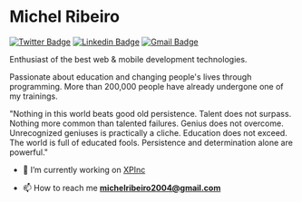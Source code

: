 # Michel Ribeiro


[![Twitter Badge](https://img.shields.io/badge/-@michelribeiro35-1f2729?style=flat-square&labelColor=1f2729&logo=twitter&logoColor=white&link=https://twitter.com/michelribeiro35)](https://twitter.com/michelribeiro35)
[![Linkedin Badge](https://img.shields.io/badge/-Michel%20Ribeiro-1f2729?style=flat-square&logo=Linkedin&logoColor=white&link=https://www.linkedin.com/in/michelribeiro)](https://www.linkedin.com/in/michelribeiro) 
[![Gmail Badge](https://img.shields.io/badge/-michelribeiro2004@gmail.com-1f2729?style=flat-square&logo=Gmail&logoColor=white&link=mailto:michelribeiro2004@gmail.com)](mailto:michelribeiro2004@gmail.com)

Enthusiast of the best web & mobile development technologies.

Passionate about education and changing people's lives through programming. More than 200,000 people have already undergone one of my trainings.

"Nothing in this world beats good old persistence. Talent does not surpass. Nothing more common than talented failures. Genius does not overcome. Unrecognized geniuses is practically a cliche. Education does not exceed. The world is full of educated fools. Persistence and determination alone are powerful."
- 🔭 I’m currently working on [XPInc](https://www.xpi.com.br/)

- 📫 How to reach me **michelribeiro2004@gmail.com**
